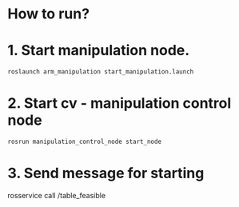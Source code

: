 # How to run?

# 1. Start manipulation node.

```
roslaunch arm_manipulation start_manipulation.launch
```

# 2. Start cv - manipulation control node
```
rosrun manipulation_control_node start_node
```

# 3. Send message for starting

rosservice call /table_feasible